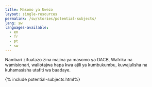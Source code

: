 ```yaml
---
title: Masomo ya Uwezo
layout: single-resources
permalink: /sw/stories/potential-subjects/
lang: sw
languages-available:                         
  - en
  - fr
  - pt
  - sw
---
```

Nambari zifuatazo zina majina ya masomo ya DACB, Wafrika na wamisionari, waliotajwa hapa kwa ajili ya kumbukumbu, kuwajulisha na kuhamasisha utafiti wa baadaye.

{% include potential-subjects.html%}
